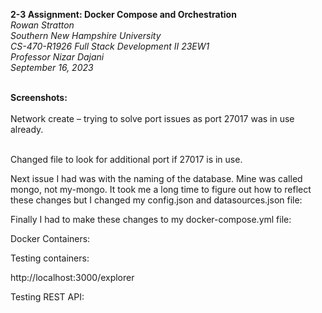 **2-3 Assignment: Docker Compose and Orchestration**<br>
*Rowan Stratton*<br>
*Southern New Hampshire University*<br>
*CS-470-R1926 Full Stack Development II 23EW1*<br>
*Professor Nizar Dajani*<br>
*September 16, 2023*<br><br>

**Screenshots:**<br><br>
Network create – trying to solve port issues as port 27017 was in use already. <br><br>
 
Changed file to look for additional port if 27017 is in use. 
 
Next issue I had was with the naming of the database. Mine was called mongo, not my-mongo. It took me a long time to figure out how to reflect these changes but I changed my config.json and datasources.json file: 
 
 
Finally I had to make these changes to my docker-compose.yml file: 
 
 
 
Docker Containers: 
 
 
Testing containers:

 
http://localhost:3000/explorer
 
Testing REST API: 
 
 
 
 
 
 

